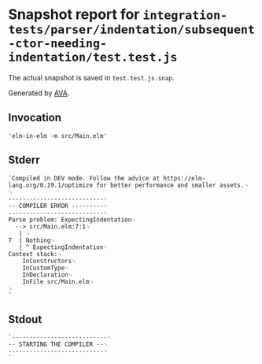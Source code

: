 # Snapshot report for `integration-tests/parser/indentation/subsequent-ctor-needing-indentation/test.test.js`

The actual snapshot is saved in `test.test.js.snap`.

Generated by [AVA](https://avajs.dev).

## Invocation

    'elm-in-elm -m src/Main.elm'

## Stderr

    `Compiled in DEV mode. Follow the advice at https://elm-lang.org/0.19.1/optimize for better performance and smaller assets.␊
    ␊
    ---------------------------␊
    -- COMPILER ERROR ---------␊
    ---------------------------␊
    Parse problem: ExpectingIndentation␊
      --> src/Main.elm:7:1␊
       | ␊
    7  | Nothing␊
       | ^ ExpectingIndentation␊
    Context stack:␊
        InConstructors␊
        InCustomType␊
        InDeclaration␊
        InFile src/Main.elm␊
    ␊
    `

## Stdout

    `---------------------------␊
    -- STARTING THE COMPILER --␊
    ---------------------------␊
    `
